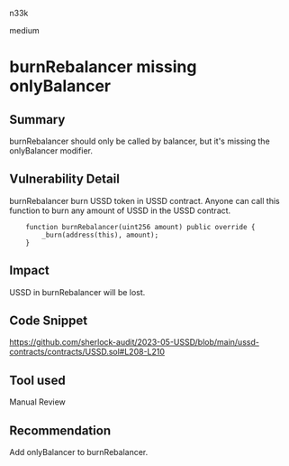 n33k

medium

# burnRebalancer missing onlyBalancer

## Summary

burnRebalancer should only be called by balancer, but it's missing the onlyBalancer modifier.

## Vulnerability Detail

burnRebalancer burn USSD token in USSD contract. Anyone can call this function to burn any amount of USSD in the USSD contract.

```solidity
    function burnRebalancer(uint256 amount) public override {
        _burn(address(this), amount);
    }
```

## Impact

USSD in burnRebalancer will be lost.

## Code Snippet

https://github.com/sherlock-audit/2023-05-USSD/blob/main/ussd-contracts/contracts/USSD.sol#L208-L210

## Tool used

Manual Review

## Recommendation

Add onlyBalancer to burnRebalancer.